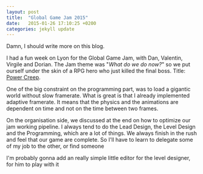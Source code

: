 ```yaml
---
layout: post
title:  "Global Game Jam 2015"
date:   2015-01-26 17:10:25 +0200
categories: jekyll update
---
```

Damn, I should write more on this blog.

I had a fun week on Lyon for the Global Game Jam, with Dan, Valentin, Virgile and Dorian.
The Jam theme was "*What do we do now?*" so we put ourself under the skin of a RPG hero who just killed the final boss. Title: [Power Creep](http://globalgamejam.org/2015/games/power-creep).

<!--more-->

One of the big constraint on the programming part, was to load a gigantic world without slow framerate. What is great is that I already implemented adaptive framerate. It means that the physics and the animations are dependent on time and not on the time between two frames.

On the organisation side, we discussed at the end on how to optimize our jam working pipeline. I always tend to do the Lead Design, the Level Design and the Programming, which are a lot of things. We always finish in the rush and feel that our game are complete. So I'll have to learn to delegate some of my job to the other, or find someone

I'm probably gonna add an really simple little editor for the level designer, for him to play with it